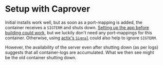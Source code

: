 # Setup with Caprover

Initial installs work well, but as soon as a port-mapping is added, the container receives a `SIGTERM` and shuts down.
[Setting up the app before building could work](https://github.com/caprover/caprover/issues/720), but we luckily don't need any port-mappings for this container.
Otherwise, using [actix's `Signal`](https://docs.rs/actix-web/4.0.1/actix_web/rt/signal/unix/struct.Signal.html) could also help to ignore `SIGTERM`.

However, the availability of the server even after shutting down (as per logs) suggests that all container-logs are accumulated.
What we then see might be the old container shutting down.
